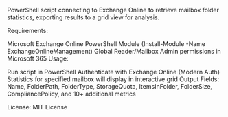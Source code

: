 PowerShell script connecting to Exchange Online to retrieve mailbox folder statistics, exporting results to a grid view for analysis.

Requirements:

Microsoft Exchange Online PowerShell Module (Install-Module -Name ExchangeOnlineManagement)
Global Reader/Mailbox Admin permissions in Microsoft 365
Usage:

Run script in PowerShell
Authenticate with Exchange Online (Modern Auth)
Statistics for specified mailbox will display in interactive grid
Output Fields:
Name, FolderPath, FolderType, StorageQuota, ItemsInFolder, FolderSize, CompliancePolicy, and 10+ additional metrics

License:
MIT License
